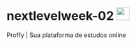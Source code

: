 # nextlevelweek-02 <img src="https://raw.githubusercontent.com/aemmadi/aemmadi/master/wave.gif" width="30px">

Proffy | Sua plataforma de estudos online
